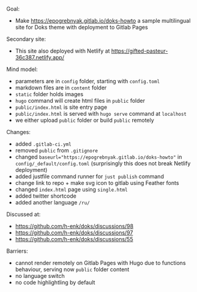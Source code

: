 Goal: 

- Make <https://epogrebnyak.gitlab.io/doks-howto> a sample multilingual site for Doks theme
  with deployment to Gitlab Pages

Secondary site:

- This site also deployed with Netlify at https://gifted-pasteur-36c387.netlify.app/

Mind model:

- parameters are in `config` folder, starting with `config.toml` 
- markdown files are in `content` folder
- `static` folder holds images 
- `hugo` command will create html files in `public` folder
- `public/index.html` is site entry page 
- `public/index.html` is served with `hugo serve` command at `localhost`
- we either upload `public` folder or build `public` remotely


Changes:

- added `.gitlab-ci.yml`
- removed `public` from `.gitignore`
- changed `baseurl="https://epogrebnyak.gitlab.io/doks-howto"` in `config/_default/config.toml`
  (surprisingly this does not break Netlify deployment)
- added justfile command runner for `just publish` command
- change link to repo + make svg icon to gitlab using Feather fonts
- changed `index.html` page using `single.html`
- added twitter shortcode
- added another language `/ru/`


Discussed at:

- https://github.com/h-enk/doks/discussions/98
- https://github.com/h-enk/doks/discussions/97
- https://github.com/h-enk/doks/discussions/55


Barriers:

- cannot render remotely on Gitlab Pages with Hugo due to functions behaviour, serving now `public` folder content
- no language switch
- no code highlightling by default
